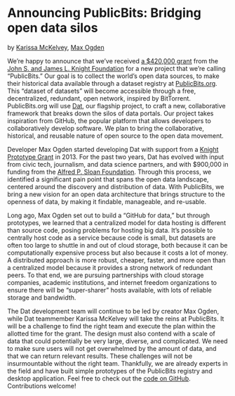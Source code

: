 # Announcing PublicBits: Bridging open data silos
by [Karissa McKelvey](http://karissa.github.io), [Max Ogden](http://maxogden.com)

We’re happy to announce that we’ve received [a $420,000 grant](http://www.knightfoundation.org/grants/201551933/) from the [John S. and James L. Knight Foundation](http://www.knightfoundation.org/) for a new project that we’re calling “PublicBits.” Our goal is to collect the world’s open data sources, to make their historical data available through a dataset registry at [PublicBits.org](http://publicbits.org/). This “dataset of datasets” will become accessible through a free, decentralized, redundant, open network, inspired by BitTorrent. PublicBits.org will use [Dat](http://dat-data.com/), our flagship project, to craft a new, collaborative framework that breaks down the silos of data portals. Our project takes inspiration from GitHub, the popular platform that allows developers to collaboratively develop software. We plan to bring the collaborative, historical, and reusable nature of open source to the open data movement.

Developer Max Ogden started developing Dat with support from a [Knight Prototype Grant](http://knightfoundation.org/blogs/knightblog/2015/3/26/prototype-fund-winner-max-ogden-building-data-sharing-ecosystem/) in 2013. For the past two years, Dat has evolved with input from civic tech, journalism, and data science partners, and with $900,000 in funding from the [Alfred P. Sloan Foundation](http://www.sloan.org/). Through this process, we identified a significant pain point that spans the open data landscape, centered around the discovery and distribution of data. With PublicBits, we bring a new vision for an open data architecture that brings structure to the openness of data, by making it findable, manageable, and re-usable.

Long ago, Max Ogden set out to build a “GitHub for data,” but through prototypes, we learned that a centralized model for data hosting is different than source code, posing problems for hosting big data. It’s possible to centrally host code as a service because code is small, but datasets are often too large to shuttle in and out of cloud storage, both because it can be computationally expensive process but also because it costs a lot of money. A distributed approach is more robust, cheaper, faster, and more open than a centralized model because it provides a strong network of redundant peers. To that end, we are pursuing partnerships with cloud storage companies, academic institutions, and internet freedom organizations to ensure there will be “super-sharer” hosts available, with lots of reliable storage and bandwidth.

The Dat development team will continue to be led by creator Max Ogden, while Dat teammember Karissa McKelvey will take the reins at PublicBits. It will be a challenge to find the right team and execute the plan within the allotted time for the grant. The design must also contend with a scale of data that could potentially be very large, diverse, and complicated. We need to make sure users will not get overwhelmed by the amount of data, and that we can return relevant results. These challenges will not be insurmountable without the right team. Thankfully, we are already experts in the field and have built simple prototypes of the PublicBits registry and desktop application. Feel free to check out the [code on GitHub](https://github.com/publicbits/publicbits.org). Contributions welcome!
